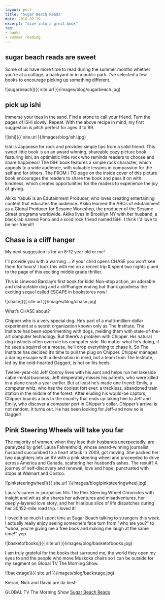 ```yaml
---
layout: post
title: "Sugar Beach Reads"
date: 2018-07-19    
excerpt: "dive into a great book"
tag:
- books
- summer reading
---
```


## sugar beach reads are sweet

Some of us have more time to read during the summer months whether you're at a cottage, a backyard or in a public park. I've selected a few books to encourage picking up something different.

![sugarbeach]({{ site.url }}/images/blog/sugarbeach.jpg)

## pick up ishi

Immerse your toes in the sand.
Find a stone to call your friend.
Turn the pages of ISHI slowly.
Repeat.
With the above recipe in mind, my first suggestion is pitch perfect for ages 3 to 99.

![ishi]({{ site.url }}/images/blog/ishi.jpg)

Ishi is Japanese for rock and provides simple tips from a solid friend. This sweet little book is an an award winning, shareable cozy picture book featuring Ishi, an optimistic little rock who reminds readers to choose and share happiness! The ISHI book features a simple rock character, which appeals to a wide audience, with valuable lessons in compassion for the self and for others. The FROM / TO page on the inside cover of this picture book encourages the readers to share the book and pass it on with kindness, which creates opportunities for the readers to experience the joy of giving.

Akiko Yabuki is an Edutainment Producer, who loves creating entertaining content that educates the audience. Akiko learned the ABCs of edutainment as a Global Producer for Sesame Workshop, the producer of the Sesame Street programs worldwide. Akiko lives in Brooklyn NY with her husband, a black lab named Pono and a solid rock friend named ISHI. I think I'd love to be her friend!!

## Chase is a cliff hanger

My next suggestion is for an 8-12 year old or me!

I'll provide you with a warning … if your child opens CHASE you won’t see them for hours! I took this with me on a recent trip & spent two nights glued to the page of this exciting middle grade thriller.

This is Linwood Barclay’s first book for kids!  Non-stop action, an adorable and distractable dog and a cliffhanger ending but thank goodness the exciting sequel called ESCAPE in bookstores now!

![chase]({{ site.url }}/images/blog/chase.jpg)

What’s CHASE about?

Chipper who is a very special dog. He’s part of a multi-million-dollar experiment at a secret organization known only as The Institute. The Institute has been experimenting with dogs, melding them with state-of-the-art computer technology. But there’s a problem with Chipper. His natural dog instincts often overrule his computer side. No matter what he’s doing, if he sees a squirrel or a mouse, he’ll drop everything to chase it. So The Institute has decided it’s time to pull the plug on Chipper. Chipper manages a daring escape with a destination in mind, but a team from The Institute, led by the cold-hearted Daggert, is hot on his heels.

Twelve-year-old Jeff Conroy lives with his aunt and helps run her lakeside cabin-rental business. Jeff desperately misses his parents, who were killed in a plane crash a year earlier. But at least he’s made one friend: Emily, a computer whiz, who has the coolest fort ever: a trackless, abandoned train station in the middle of the forest.
After eluding his would-be captors, Chipper boards a bus to the country that ends up taking him to Jeff and Emily, who discover a computer port in Chipper’s collar. Chipper’s arrival is not random, it turns out. He has been looking for Jeff–and now so is Dagger!

## Pink Steering Wheels will take you far

The majority of women, when they lose their husbands unexpectedly, are paralyzed by grief. Laura Fahrenthold, whose award-winning journalist husband succumbed to a heart attack in 2009, got moving. She packed her two daughters into an RV with a pink steering wheel and proceeded to drive across America and Canada, scattering her husband’s ashes. The result? A journey of self-discovery and renewal, love and hope, punctuated with stops at Walmart and Costco.

![pinksteeringwheel]({{ site.url }}/images/blog/pinksteeringwheel.jpg)

Laura's career in journalism fills The Pink Steering Wheel Chronicles with insight and wit as she shares her adventures and misadventures, her deeply-layered love story, and her hilarious slice of life dispatches during her 30,152-mile road trip. I loved it!

I loved it so much I spent time at Sugar Beach talking to strangers this week. I actually really enjoy seeing someone's face turn from "who are you?" to "whoa, you're giving me a free book and making me laugh at the same time!"  yep.

![basketofbooks]({{ site.url }}/images/blog/basketofbooks.jpg)

I am truly grateful for the books that surround me, the world they open my eyes to and the people who move Muskoka chairs so I can be outside for my segment on Global TV The Morning Show.

![backstage]({{ site.url }}/images/blog/backstage.jpg)

Kieran, Nick and David are da best!

<i class="fa fa-television" aria-hidden="true"></i> GLOBAL TV The Morning Show [Sugar Beach Reads](https://globalnews.ca/video/rd/1280206403956/)
